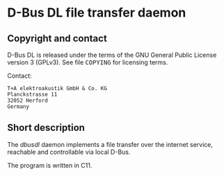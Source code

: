 # D-Bus DL file transfer daemon

## Copyright and contact

D-Bus DL is released under the terms of the GNU General Public License
version 3 (GPLv3). See file <tt>COPYING</tt> for licensing terms.

Contact:

    T+A elektroakustik GmbH & Co. KG
    Planckstrasse 11
    32052 Herford
    Germany

## Short description

The _dbusdl_ daemon implements a file transfer over the internet service,
reachable and controllable via local D-Bus.

The program is written in C11.
